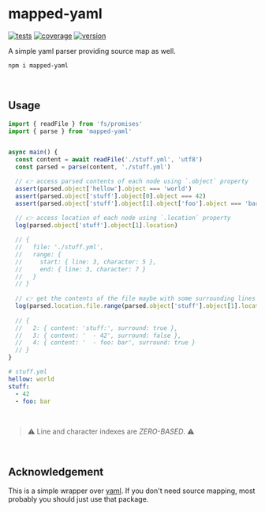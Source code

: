 # mapped-yaml


[![tests](https://github.com/loreanvictor/mapped-yaml/actions/workflows/test.yml/badge.svg)](https://github.com/loreanvictor/mapped-yaml/actions/workflows/test.yml)
[![coverage](https://github.com/loreanvictor/mapped-yaml/actions/workflows/coverage.yml/badge.svg)](https://github.com/loreanvictor/mapped-yaml/actions/workflows/coverage.yml)
[![version](https://img.shields.io/npm/v/mapped-yaml?logo=npm)](https://www.npmjs.com/package/mapped-yaml)

A simple yaml parser providing source map as well.

```bash
npm i mapped-yaml
```

<br>

## Usage

```ts
import { readFile } from 'fs/promises'
import { parse } from 'mapped-yaml'


async main() {
  const content = await readFile('./stuff.yml', 'utf8')
  const parsed = parse(content, './stuff.yml')

  // 👉 access parsed contents of each node using `.object` property
  assert(parsed.object['hellow'].object === 'world')
  assert(parsed.object['stuff'].object[0].object === 42)
  assert(parsed.object['stuff'].object[1].object['foo'].object === 'bar')
  
  // 👉 access location of each node using `.location` property
  log(parsed.object['stuff'].object[1].location)

  // {
  //   file: './stuff.yml',
  //   range: {
  //     start: { line: 3, character: 5 },
  //     end: { line: 3, character: 7 }
  //   }
  // }
  
  // 👉 get the contents of the file maybe with some surrounding lines even
  log(parsed.location.file.range(parsed.object['stuff'].object[1].location.range, { surrounding: 1 }))
  
  // {
  //   2: { content: 'stuff:', surround: true },
  //   3: { content: '  - 42', surround: false },
  //   4: { content: '  - foo: bar', surround: true }
  // }
}
```
```yaml
# stuff.yml
hellow: world
stuff:
  - 42
  - foo: bar
```

<br>

> ⚠️ Line and character indexes are _ZERO-BASED_. ⚠️

<br>

## Acknowledgement

This is a simple wrapper over [yaml](https://eemeli.org/yaml/#yaml). If you don't need source mapping, most probably you should just use that package.

<br><br>
